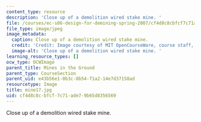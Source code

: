 ```yaml
---
content_type: resource
description: 'Close up of a demolition wired stake mine. '
file: /courses/ec-s06-design-for-demining-spring-2007/cf4d8c8cbfcf7c71ade79b65d8356569_mine17.jpg
file_type: image/jpeg
image_metadata:
  caption: Close up of a demolition wired stake mine.
  credit: 'Credit: Image courtesy of MIT OpenCourseWare, course staff, and students.'
  image-alt: 'Close up of a demolition wired stake mine. '
learning_resource_types: []
ocw_type: OCWImage
parent_title: Mines in the Ground
parent_type: CourseSection
parent_uid: e43b56e1-0b3c-8b54-f1a2-14e7d37158ad
resourcetype: Image
title: mine17.jpg
uid: cf4d8c8c-bfcf-7c71-ade7-9b65d8356569
---
```

Close up of a demolition wired stake mine. 

